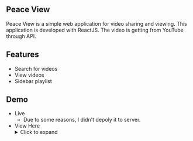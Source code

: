 ## Peace View
Peace View is a simple web application for video sharing and viewing. This application is developed with ReactJS. The video is getting from YouTube through API.

## Features
- Search for videos
- View videos
- Sidebar playlist

## Demo
- Live
    - Due to some reasons, I didn't depoly it to server.
- View Here
    <details>
        <summary>Click to expand</summary>
            <img src="https://i.ibb.co/fHDbszg/Peace-View.png" alt="Peace-View" border="0">
    </details>

